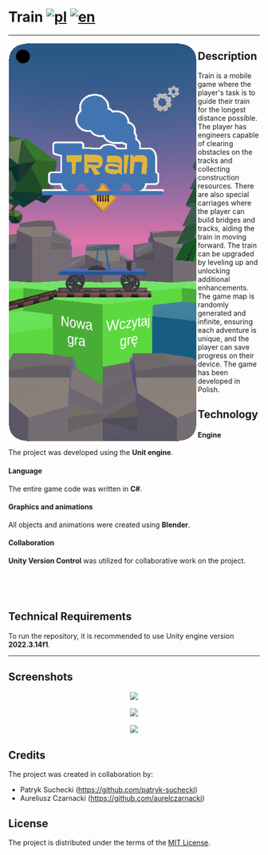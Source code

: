 # Train [![pl](https://img.shields.io/badge/lang-pl-red.svg)](https://github.com/aurelczarnacki/Train-the-game/blob/main/README.pl.md) [![en](https://img.shields.io/badge/lang-en-blue.svg)](https://github.com/aurelczarnacki/Train-the-game/blob/main/README.md)
***
<img align="left" width="380" height="800" src="https://github.com/aurelczarnacki/Train-the-game/blob/main/Screenshots/Train-main.png?raw=true">

## Description
Train is a mobile game where the player's task is to guide their train for the longest distance possible. The player has engineers capable of clearing obstacles on the tracks and collecting construction resources. There are also special carriages where the player can build bridges and tracks, aiding the train in moving forward. The train can be upgraded by leveling up and unlocking additional enhancements. The game map is randomly generated and infinite, ensuring each adventure is unique, and the player can save progress on their device. The game has been developed in Polish.

## Technology 
#### Engine
The project was developed using the **Unit engine**. 

#### Language
The entire game code was written in **C#**.

#### Graphics and animations
All objects and animations were created using **Blender**.

#### Collaboration
**Unity Version Control** was utilized for collaborative work on the project.
&nbsp;

&nbsp;

&nbsp;

## Technical Requirements
To run the repository, it is recommended to use Unity engine version **2022.3.14f1**.
***
## Screenshots
<p align="center">
<img src="https://github.com/aurelczarnacki/Train-the-game/blob/main/Screenshots/2024-02-05%2012-18-28.gif?raw=true">
</p>

<p align="center">
<img src="https://github.com/aurelczarnacki/Train-the-game/blob/main/Screenshots/2024-02-05%2012-18-28_2.gif?raw=true">
</p>

<p align="center">
<img src="https://github.com/aurelczarnacki/Train-the-game/blob/main/Screenshots/2024-02-05%2012-18-28_3.gif?raw=true">
</p>

## Credits
The project was created in collaboration by:
- Patryk Suchecki (https://github.com/patryk-suchecki)
- Aureliusz Czarnacki (https://github.com/aurelczarnacki)

## License
The project is distributed under the terms of the [MIT License](LICENSE).
